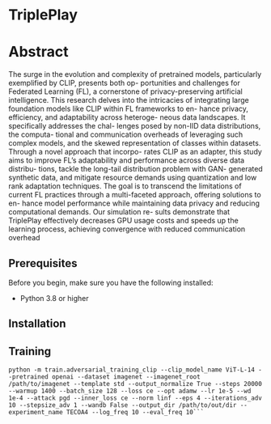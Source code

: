 # TriplePlay

# Abstract
The surge in the evolution and complexity of pretrained
models, particularly exemplified by CLIP, presents both op-
portunities and challenges for Federated Learning (FL),
a cornerstone of privacy-preserving artificial intelligence.
This research delves into the intricacies of integrating large
foundation models like CLIP within FL frameworks to en-
hance privacy, efficiency, and adaptability across heteroge-
neous data landscapes. It specifically addresses the chal-
lenges posed by non-IID data distributions, the computa-
tional and communication overheads of leveraging such
complex models, and the skewed representation of classes
within datasets. Through a novel approach that incorpo-
rates CLIP as an adapter, this study aims to improve FL’s
adaptability and performance across diverse data distribu-
tions, tackle the long-tail distribution problem with GAN-
generated synthetic data, and mitigate resource demands
using quantization and low rank adaptation techniques. The
goal is to transcend the limitations of current FL practices
through a multi-faceted approach, offering solutions to en-
hance model performance while maintaining data privacy
and reducing computational demands. Our simulation re-
sults demonstrate that TriplePlay effectively decreases GPU
usage costs and speeds up the learning process, achieving
convergence with reduced communication overhead


## Prerequisites

Before you begin, make sure you have the following installed:
- Python 3.8 or higher


## Installation



## Training

```shell
python -m train.adversarial_training_clip --clip_model_name ViT-L-14 --pretrained openai --dataset imagenet --imagenet_root /path/to/imagenet --template std --output_normalize True --steps 20000 --warmup 1400 --batch_size 128 --loss ce --opt adamw --lr 1e-5 --wd 1e-4 --attack pgd --inner_loss ce --norm linf --eps 4 --iterations_adv 10 --stepsize_adv 1 --wandb False --output_dir /path/to/out/dir --experiment_name TECOA4 --log_freq 10 --eval_freq 10```
```
